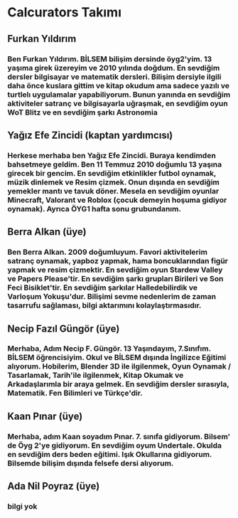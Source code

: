 <!DOCTYPE html>
<html>
  <head>
    <meta charset="utf-8">
    <title>Ana Sayfa</title>
  </head>
  <body>
    <h1>Calcurators Takımı</h1>
    <h2>Furkan Yıldırım</h2>
    <h3>Ben Furkan Yıldırım. BİLSEM bilişim dersinde öyg2'yim. 13 yaşıma girek üzereyim ve 2010 yılında doğdum. En sevdiğim dersler bilgisayar ve matematik dersleri. Bilişim dersiyle ilgili daha önce kuslara gittim ve kitap okudum ama sadece yazılı ve turtlelı uygulamalar yapabiliyorum. Bunun yanında en sevdiğim aktiviteler satranç ve bilgisayarla uğraşmak, en sevdiğim oyun WoT Blitz ve en sevdiğim şarkı Astronomia</h3>
    <h2>Yağız Efe Zincidi (kaptan yardımcısı)</h2>
    <h3>Herkese merhaba ben Yağız Efe Zincidi. Buraya kendimden bahsetmeye geldim. Ben 11 Temmuz 2010 doğumlu 13 yaşına girecek bir gencim. En sevdiğim etkinlikler futbol oynamak, müzik dinlemek ve Resim çizmek. Onun dışında en sevdiğim yemekler mantı ve tavuk döner. Mesela en sevdiğim oyunlar Minecraft, Valorant ve Roblox (çocuk demeyin hoşuma gidiyor oynamak). Ayrıca ÖYG1 hafta sonu grubundanım. </h3>
    <h2>Berra Alkan (üye)</h2>
    <h3>Ben Berra Alkan. 2009 doğumluyum. Favori aktivitelerim satranç oynamak, yapboz yapmak, hama boncuklarından figür yapmak ve resim çizmektir. En sevdiğim oyun Stardew Valley ve Papers Please'tir. En sevdiğim şarkı grupları Birileri ve Son Feci Bisiklet'tir. En sevdiğim şarkılar Halledebilirdik ve Varloşum Yokuşu'dur. Bilişimi sevme nedenlerim de zaman tasarrufu sağlaması, bilgi aktarımını kolaylaştırmasıdır.</h3>
    <h2>Necip Fazıl Güngör (üye)</h2>
    <h3>Merhaba, Adım Necip F. Güngör. 13 Yaşındayım, 7.Sınıfım. BİLSEM öğrencisiyim. Okul ve BİLSEM dışında İngilizce Eğitimi alıyorum. Hobilerim, Blender 3D ile ilgilenmek, Oyun Oynamak / Tasarlamak, Tarih'ile ilgilenmek, Kitap Okumak ve Arkadaşlarımla bir araya gelmek. En sevdiğim dersler sırasıyla, Matematik. Fen Bilimleri ve Türkçe'dir.</h3>
    <h2>Kaan Pınar (üye)</h2>
    <h3>Merhaba, adım Kaan soyadım Pınar. 7. sınıfa gidiyorum. Bilsem' de Öyg 2'ye gidiyorum. En sevdiğim oyum Undertale. Okulda en sevdiğim ders beden eğitimi. Işık Okullarına gidiyorum. Bilsemde bilişim dışında felsefe dersi alıyorum.</h3>
    <h2>Ada Nil Poyraz (üye)</h2>
    <h3>bilgi yok</h3>
  </body>
</html>
